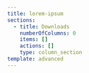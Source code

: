 ```yaml
---
title: lorem-ipsum
sections:
  - title: Downloads
    numberOfColumns: 0
    items: []
    actions: []
    type: column_section
template: advanced
---
```

